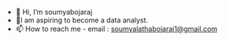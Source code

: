- 👋 Hi, I’m soumyabojaraj 
- 💞I am aspiring to become a data analyst.
- 📫 How to reach me - email : soumyalathabojaraj1@gmail.com

<!---
soumyabojaraj/soumyabojaraj is a ✨ special ✨ repository because its `README.md` (this file) appears on your GitHub profile.
You can click the Preview link to take a look at your changes.
--->
